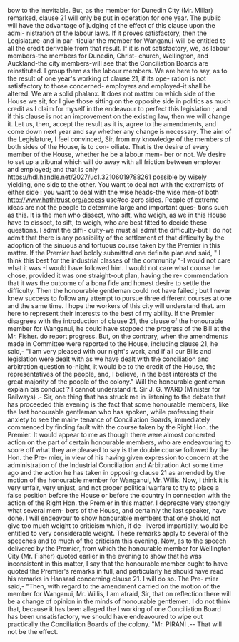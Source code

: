 bow to the inevitable. But, as the member for Dunedin City (Mr. Millar) remarked, clause 21 will only be put in operation for one year. The public will have the advantage of judging of the effect of this clause upon the admi- nistration of the labour laws. If it proves satisfactory, then the Legislature-and in par- ticular the member for Wanganui-will be entitled to all the credit derivable from that result. If it is not satisfactory, we, as labour members-the members for Dunedin, Christ- church, Wellington, and Auckland-the city members-will see that the Conciliation Boards are reinstituted. I group them as the labour members. We are here to say, as to the result of one year's working of clause 21, if its ope- ration is not satisfactory to those concerned- employers and employed-it shall be altered. We are a solid phalanx. It does not matter on which side of the House we sit, for I give those sitting on the opposite side in politics as much credit as I claim for myself in the endeavour to perfect this legislation ; and if this clause is not an improvement on the existing law, then we will change it. Let us, then, accept the result as it is, agree to the amendments, and come down next year and say whether any change is necessary. The aim of the Legislature, I feel convinced, Sir, from my knowledge of the members of both sides of the House, is to con- oiliate. That is the desire of every member of the House, whether he be a labour mem- ber or not. We desire to set up a tribunal which will do away with all friction between employer and employed; and that is only https://hdl.handle.net/2027/uc1.32106019788261 possible by wisely yielding, one side to the other. You want to deal not with the extremists of either side : you want to deal with the wise heads-the wise men-of both http://www.hathitrust.org/access use#cc-zero sides. People of extreme ideas are not the people to determine large and important ques- tions such as this. It is the men who dissect, who sift, who weigh, as we in this House have to dissect, to sift, to weigh, who are best fitted to decide these questions. I admit the diffi- culty-we must all admit the difficulty-but I do not admit that there is any possibility of the settlement of that difficulty by the adoption of the sinuous and tortuous course taken by the Premier in this matter. If the Premier had boldly submitted one definite plan and said, " I think this best for the industrial classes of the community "-I would not care what it was -I would have followed him. I would not care what course he chose, provided it was one straight-out plan, having the re- commendation that it was the outcome of a bona fide and honest desire to settle the difficulty. Then the honourable gentleman could not have failed ; but I never knew success to follow any attempt to pursue three different courses at one and the same time. I hope the workers of this city will understand that. am here to represent their interests to the best of my ability. If the Premier disagrees with the introduction of clause 21, the clause of the honourable member for Wanganui, he could have stopped the progress of the Bill at the Mr. Fisher. do report progress. But, on the contrary, when the amendments made in Committee were reported to the House, including clause 21, he said,- "I am very pleased with our night's work, and if all our Bills and legislation were dealt with as we have dealt with the conciliation and arbitration question to-night, it would be to the credit of the House, the representatives of the people, and, I believe, in the best interests of the great majority of the people of the colony." Will the honourable gentleman explain bis conduct ? I cannot understand it. Sir J. G. WARD (Minister for Railways) .- Sir, one thing that has struck me in listening to the debate that has proceeded this evening is the fact that some honourable members, like the last honourable gentleman who has spoken, while professing their anxiety to see the main- tenance of Conciliation Boards, immediately commenced by finding fault with the course taken by the Right Hon. the Premier. It would appear to me as though there were almost concerted action on the part of certain honourable members, who are endeavouring to score off what they are pleased to say is the double course followed by the Hon. the Pre- mier, in view of his having given expression to concern at the administration of the Industrial Conciliation and Arbitration Act some time ago and the action he has taken in opposing clause 21 as amended by the motion of the honourable member for Wanganui, Mr. Willis. Now, I think it is very unfair, very unjust, and not proper political warfare to try to place a false position before the House or before the country in connection with the action of the Right Hon. the Premier in this matter. I deprecate very strongly what several mem- bers of the House, and certainly the last speaker, have done. I will endeavour to show honourable members that one should not give too much weight to criticism which, if de- livered impartially, would be entitled to very considerable weight. These remarks apply to several of the speeches and to much of the criticism this evening. Now, as to the speech delivered by the Premier, from which the honourable member for Wellington City (Mr. Fisher) quoted earlier in the evening to show that he was inconsistent in this matter, I say that the honourable member ought to have quoted the Premier's remarks in full, and particularly he should have read his remarks in Hansard concerning clause 21. I will do so. The Pre- mier said,- "Then, with regard to the amendment carried on the motion of the member for Wanganui, Mr. Willis, I am afraid, Sir, that on reflection there will be a change of opinion in the minds of honourable gentlemen. I do not think that, because it has been alleged the I working of one Conciliation Board has been unsatisfactory, we should have endeavoured to wipe out practically the Conciliation Boards of the colony. "Mr. PIRANI .-- That will not be the effect. 